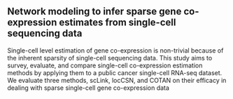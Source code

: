 ## Network modeling to infer sparse gene co-expression estimates from single-cell sequencing data

Single-cell level estimation of gene co-expression is non-trivial because of the inherent sparsity of single-cell sequencing data. This study aims to survey, evaluate, and compare single-cell co-expression estimation methods by applying them to a public cancer single-cell RNA-seq dataset. We evaluate three methods, scLink, locCSN, and COTAN on their efficacy in dealing with sparse single-cell gene co-expression data

